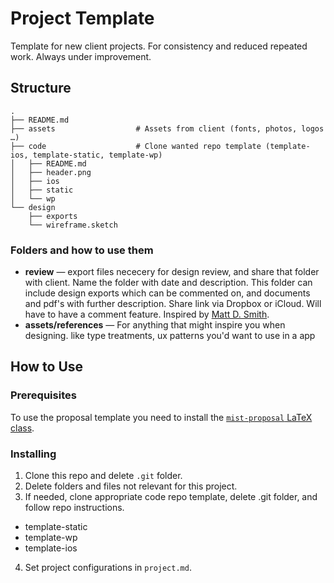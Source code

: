 # Project Template

Template for new client projects. For consistency and reduced repeated work. Always under improvement.

<!-- TODO: https://github.com/mariuszostrowski/foldersstructure/blob/master/README.md -->

## Structure
```
.
├── README.md
├── assets                  # Assets from client (fonts, photos, logos …)
├── code                    # Clone wanted repo template (template-ios, template-static, template-wp)
│   ├── README.md
│   ├── header.png
│   ├── ios
│   ├── static
│   └── wp
└── design
    ├── exports
    └── wireframe.sketch
```

### Folders and how to use them
- **review** — export files nececery for design review, and share that folder with client. Name the folder with date and description. This folder can include design exports which can be commented on, and documents and pdf's with further description. Share link via Dropbox or iCloud. Will have to have a comment feature. Inspired by [Matt D. Smith](https://www.youtube.com/watch?v=uZ9om-iogQE).
- **assets/references** — For anything that might inspire you when designing. like type treatments, ux patterns you'd want to use in a app

## How to Use

### Prerequisites

To use the proposal template you need to install the [`mist-proposal` LaTeX class](https://github.com/eivindml/mist-proposal).

### Installing

1. Clone this repo and delete `.git` folder.
2. Delete folders and files not relevant for this project.
3. If needed, clone appropriate code repo template, delete .git folder, and follow repo instructions.
  - template-static
  - template-wp
  - template-ios
4. Set project configurations in `project.md`.

